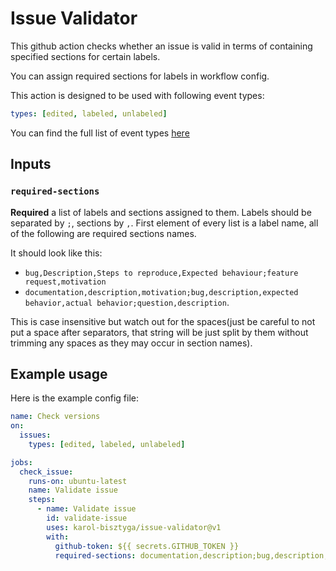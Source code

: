 # Issue Validator

This github action checks whether an issue is valid in terms of containing specified sections for certain labels.

You can assign required sections for labels in workflow config.

This action is designed to be used with following event types:

```yml
types: [edited, labeled, unlabeled]
```

You can find the full list of event types [here](https://docs.github.com/en/free-pro-team@latest/actions/reference/events-that-trigger-workflows#issues)

## Inputs

### `required-sections`

**Required** a list of labels and sections assigned to them. Labels should be separated by `;`, sections by `,`. First element of every list is a label name, all of the following are required sections names.

It should look like this:

- `bug,Description,Steps to reproduce,Expected behaviour;feature request,motivation`
- `documentation,description,motivation;bug,description,expected behavior,actual behavior;question,description`.

This is case insensitive but watch out for the spaces(just be careful to not put a space after separators, that string will be just split by them without trimming any spaces as they may occur in section names).

## Example usage

Here is the example config file:

```yml
name: Check versions
on:
  issues:
    types: [edited, labeled, unlabeled]

jobs:
  check_issue:
    runs-on: ubuntu-latest
    name: Validate issue
    steps:
      - name: Validate issue
        id: validate-issue
        uses: karol-bisztyga/issue-validator@v1
        with:
          github-token: ${{ secrets.GITHUB_TOKEN }}
          required-sections: documentation,description;bug,description,expected behavior,actual behavior;question,description
```
